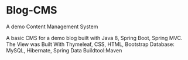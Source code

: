 # Blog-CMS
A demo Content Management System


A basic CMS for a demo blog built with Java 8, Spring Boot, Spring MVC.
The View was Built With Thymeleaf, CSS, HTML, Bootstrap
Database: MySQL, Hibernate, Spring Data
Buildtool:Maven